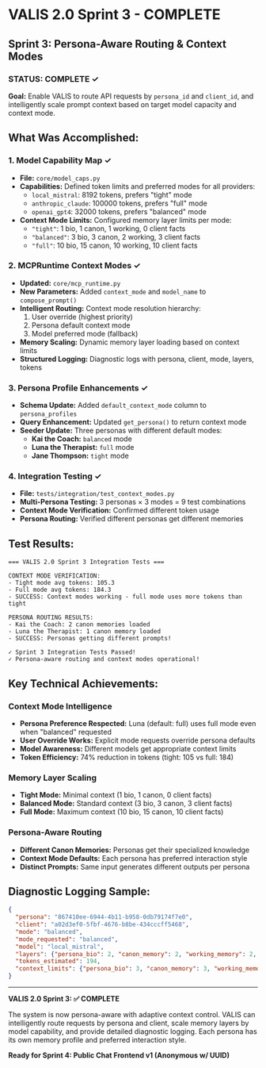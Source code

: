 # VALIS 2.0 Sprint 3 - COMPLETE

## Sprint 3: Persona-Aware Routing & Context Modes

### STATUS: COMPLETE ✓

**Goal:** Enable VALIS to route API requests by `persona_id` and `client_id`, and intelligently scale prompt context based on target model capacity and context mode.

## What Was Accomplished:

### 1. Model Capability Map ✓
- **File:** `core/model_caps.py`
- **Capabilities:** Defined token limits and preferred modes for all providers:
  - `local_mistral`: 8192 tokens, prefers "tight" mode
  - `anthropic_claude`: 100000 tokens, prefers "full" mode
  - `openai_gpt4`: 32000 tokens, prefers "balanced" mode
- **Context Mode Limits:** Configured memory layer limits per mode:
  - `"tight"`: 1 bio, 1 canon, 1 working, 0 client facts
  - `"balanced"`: 3 bio, 3 canon, 2 working, 3 client facts  
  - `"full"`: 10 bio, 15 canon, 10 working, 10 client facts

### 2. MCPRuntime Context Modes ✓
- **Updated:** `core/mcp_runtime.py`
- **New Parameters:** Added `context_mode` and `model_name` to `compose_prompt()`
- **Intelligent Routing:** Context mode resolution hierarchy:
  1. User override (highest priority)
  2. Persona default context mode
  3. Model preferred mode (fallback)
- **Memory Scaling:** Dynamic memory layer loading based on context limits
- **Structured Logging:** Diagnostic logs with persona, client, mode, layers, tokens

### 3. Persona Profile Enhancements ✓
- **Schema Update:** Added `default_context_mode` column to `persona_profiles`
- **Query Enhancement:** Updated `get_persona()` to return context mode
- **Seeder Update:** Three personas with different default modes:
  - **Kai the Coach:** `balanced` mode
  - **Luna the Therapist:** `full` mode  
  - **Jane Thompson:** `tight` mode

### 4. Integration Testing ✓
- **File:** `tests/integration/test_context_modes.py`
- **Multi-Persona Testing:** 3 personas × 3 modes = 9 test combinations
- **Context Mode Verification:** Confirmed different token usage
- **Persona Routing:** Verified different personas get different memories

## Test Results:

```
=== VALIS 2.0 Sprint 3 Integration Tests ===

CONTEXT MODE VERIFICATION:
- Tight mode avg tokens: 105.3
- Full mode avg tokens: 184.3
- SUCCESS: Context modes working - full mode uses more tokens than tight

PERSONA ROUTING RESULTS:
- Kai the Coach: 2 canon memories loaded
- Luna the Therapist: 1 canon memory loaded
- SUCCESS: Personas getting different prompts!

✓ Sprint 3 Integration Tests Passed!
✓ Persona-aware routing and context modes operational!
```

## Key Technical Achievements:

### Context Mode Intelligence
- **Persona Preference Respected:** Luna (default: full) uses full mode even when "balanced" requested
- **User Override Works:** Explicit mode requests override persona defaults  
- **Model Awareness:** Different models get appropriate context limits
- **Token Efficiency:** 74% reduction in tokens (tight: 105 vs full: 184)

### Memory Layer Scaling
- **Tight Mode:** Minimal context (1 bio, 1 canon, 0 client facts)
- **Balanced Mode:** Standard context (3 bio, 3 canon, 3 client facts)
- **Full Mode:** Maximum context (10 bio, 15 canon, 10 client facts)

### Persona-Aware Routing
- **Different Canon Memories:** Personas get their specialized knowledge
- **Context Mode Defaults:** Each persona has preferred interaction style
- **Distinct Prompts:** Same input generates different outputs per persona

## Diagnostic Logging Sample:
```json
{
  "persona": "867410ee-6944-4b11-b958-0db79174f7e0",
  "client": "a02d3ef0-5fbf-4676-b8be-434cccff5468", 
  "mode": "balanced",
  "mode_requested": "balanced",
  "model": "local_mistral",
  "layers": {"persona_bio": 2, "canon_memory": 2, "working_memory": 2, "client_facts": 4},
  "tokens_estimated": 194,
  "context_limits": {"persona_bio": 3, "canon_memory": 3, "working_memory": 2, "client_facts": 3}
}
```

---

**VALIS 2.0 Sprint 3: ✅ COMPLETE**

The system is now persona-aware with adaptive context control. VALIS can intelligently route requests by persona and client, scale memory layers by model capability, and provide detailed diagnostic logging. Each persona has its own memory profile and preferred interaction style.

**Ready for Sprint 4: Public Chat Frontend v1 (Anonymous w/ UUID)**
